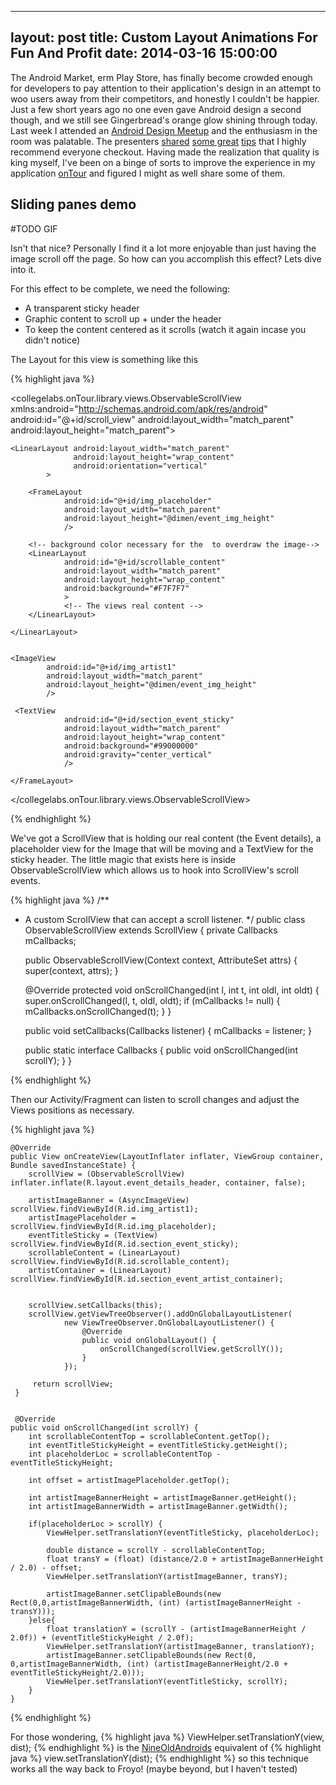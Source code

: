 ---
layout: post
title: Custom Layout Animations For Fun And Profit
date:   2014-03-16 15:00:00
--

The Android Market, erm Play Store, has finally become crowded enough for developers to pay attention to their application's design in an attempt to woo users away from their competitors, and honestly I couldn't be happier. Just a few short years ago no one even gave Android design a second though, and we still see Gingerbread's orange glow shining through today. Last week I attended an [Android Design Meetup](http://www.meetup.com/android-developers-nyc/events/169173012) and the enthusiasm in the room was palatable. The presenters [shared](https://speakerdeck.com/kevingrant/android-design-beyond-the-guidelines-short-version) [some great](https://speakerdeck.com/kevingrant/android-design-beyond-the-guidelines-short-version) [tips](http://www.slideshare.net/denizmveli/etsy-androiddesigntalk) that I highly recommend everyone checkout. Having made the realization that quality is king myself, I've been on a binge of sorts to improve the experience in my application [onTour](https://play.google.com/store/apps/details?id=collegelabs.onTour.free&referrer=utm_source%3Dblog%26utm_medium%3Dcustom-layouts-for-fun-and-profit) and figured I might as well share some of them.

## Sliding panes demo
#TODO GIF


Isn't that nice? Personally I find it a lot more enjoyable than just having the image scroll off the page. So how can you accomplish this effect? Lets dive into it.


For this effect to be complete, we need the following:
- A transparent sticky header
- Graphic content to scroll up + under the header
- To keep the content centered as it scrolls (watch it again incase you didn't notice)

The Layout for this view is something like this

{% highlight java %}

<?xml version="1.0" encoding="utf-8"?>
<collegelabs.onTour.library.views.ObservableScrollView
        xmlns:android="http://schemas.android.com/apk/res/android"
        android:id="@+id/scroll_view"
        android:layout_width="match_parent"
        android:layout_height="match_parent">

<FrameLayout
        android:layout_width="match_parent"
        android:layout_height="match_parent">

    <LinearLayout android:layout_width="match_parent"
                  android:layout_height="wrap_content"
                  android:orientation="vertical"
            >

        <FrameLayout
                android:id="@+id/img_placeholder"
                android:layout_width="match_parent"
                android:layout_height="@dimen/event_img_height"
                />

		<!-- background color necessary for the  to overdraw the image-->
        <LinearLayout
                android:id="@+id/scrollable_content"
                android:layout_width="match_parent"
                android:layout_height="wrap_content"
                android:background="#F7F7F7"
                >
       			<!-- The views real content -->
       	</LinearLayout>

   	</LinearLayout>


 	<ImageView
            android:id="@+id/img_artist1"
            android:layout_width="match_parent"
            android:layout_height="@dimen/event_img_height"
            />

 	 <TextView
                android:id="@+id/section_event_sticky"
                android:layout_width="match_parent"
                android:layout_height="wrap_content"
                android:background="#99000000"
                android:gravity="center_vertical"
                />

	</FrameLayout>

</collegelabs.onTour.library.views.ObservableScrollView>

{% endhighlight %}

We've got a ScrollView that is holding our real content (the Event details), a placeholder view for the Image that will be moving and a TextView for the sticky header. The little magic that exists here is inside ObservableScrollView which allows us to hook into ScrollView's scroll events.

{% highlight java %}
/**
 * A custom ScrollView that can accept a scroll listener.
 */
public class ObservableScrollView extends ScrollView {
    private Callbacks mCallbacks;

    public ObservableScrollView(Context context, AttributeSet attrs) {
        super(context, attrs);
    }

    @Override
    protected void onScrollChanged(int l, int t, int oldl, int oldt) {
        super.onScrollChanged(l, t, oldl, oldt);
        if (mCallbacks != null) {
            mCallbacks.onScrollChanged(t);
        }
    }

    public void setCallbacks(Callbacks listener) {
        mCallbacks = listener;
    }

    public static interface Callbacks {
        public void onScrollChanged(int scrollY);
    }
}

{% endhighlight %}

Then our Activity/Fragment can listen to scroll changes and adjust the Views positions as necessary.

{% highlight java %}

	@Override
    public View onCreateView(LayoutInflater inflater, ViewGroup container, Bundle savedInstanceState) {
    	scrollView = (ObservableScrollView) inflater.inflate(R.layout.event_details_header, container, false);

 		artistImageBanner = (AsyncImageView) scrollView.findViewById(R.id.img_artist1);
        artistImagePlaceholder = scrollView.findViewById(R.id.img_placeholder);
        eventTitleSticky = (TextView) scrollView.findViewById(R.id.section_event_sticky);
        scrollableContent = (LinearLayout) scrollView.findViewById(R.id.scrollable_content);
        artistContainer = (LinearLayout) scrollView.findViewById(R.id.section_event_artist_container);
       

		scrollView.setCallbacks(this);
		scrollView.getViewTreeObserver().addOnGlobalLayoutListener(
                new ViewTreeObserver.OnGlobalLayoutListener() {
                    @Override
                    public void onGlobalLayout() {
                        onScrollChanged(scrollView.getScrollY());
                    }
                });

         return scrollView;
     }


     @Override
    public void onScrollChanged(int scrollY) {
        int scrollableContentTop = scrollableContent.getTop();
        int eventTitleStickyHeight = eventTitleSticky.getHeight();
        int placeholderLoc = scrollableContentTop - eventTitleStickyHeight;

        int offset = artistImagePlaceholder.getTop();

        int artistImageBannerHeight = artistImageBanner.getHeight();
        int artistImageBannerWidth = artistImageBanner.getWidth();

        if(placeholderLoc > scrollY) {
            ViewHelper.setTranslationY(eventTitleSticky, placeholderLoc);

            double distance = scrollY - scrollableContentTop;
            float transY = (float) (distance/2.0 + artistImageBannerHeight / 2.0) - offset;
            ViewHelper.setTranslationY(artistImageBanner, transY);

            artistImageBanner.setClipableBounds(new Rect(0,0,artistImageBannerWidth, (int) (artistImageBannerHeight - transY)));
        }else{
            float translationY = (scrollY - (artistImageBannerHeight / 2.0f)) + (eventTitleStickyHeight / 2.0f);
            ViewHelper.setTranslationY(artistImageBanner, translationY);
            artistImageBanner.setClipableBounds(new Rect(0, 0,artistImageBannerWidth, (int) (artistImageBannerHeight/2.0 + eventTitleStickyHeight/2.0)));
            ViewHelper.setTranslationY(eventTitleSticky, scrollY);
        }
    }

{% endhighlight %}

For those wondering, 
{% highlight java %}
ViewHelper.setTranslationY(view, dist);
{% endhighlight %}
is the [NineOldAndroids](https://github.com/JakeWharton/NineOldAndroids/)  equivalent of 
{% highlight java %}
view.setTranslationY(dist);
{% endhighlight %}
so this technique works all the way back to Froyo! (maybe beyond, but I haven't tested)




